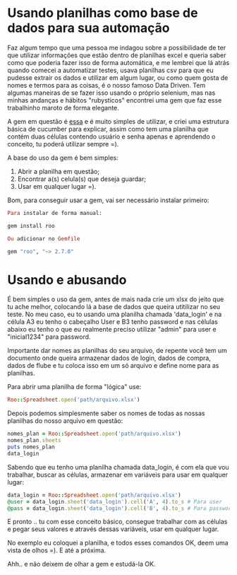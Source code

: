 # Usando planilhas como base de dados para sua automação

Faz algum tempo que uma pessoa me indagou sobre a possibilidade de ter que utilizar informações que estão dentro de planilhas excel e queria saber como que poderia fazer isso de forma automática, e me lembrei que lá atrás quando comecei a automatizar testes, usava planilhas csv para que eu pudesse extrair os dados e utilizar em algum lugar, ou como quem gosta de nomes e termos para as coisas, é o nosso famoso Data Driven. Tem algumas maneiras de se fazer isso usando o próprio selenium, mas nas minhas andanças e hábitos "rubysticos" encontrei uma gem que faz esse trabalhinho maroto de forma elegante.

A gem em questão é [essa](https://github.com/roo-rb/roo) e é muito simples de utilizar, e criei uma estrutura básica de cucumber para explicar, assim como tem uma planilha que contém duas células contendo usuário e senha apenas e aprendendo o conceito, tu poderá utilizar sempre =).

A base do uso da gem é bem simples:

1. Abrir a planilha em questão;
2. Encontrar a(s) celula(s) que deseja guardar;
3. Usar em qualquer lugar =).

Bom, para conseguir usar a gem, vai ser necessário instalar primeiro:

```ruby
Para instalar de forma manual:

gem install roo

Ou adicionar no Gemfile

gem "roo", "~> 2.7.0"
```

# Usando e abusando

É bem simples o uso da gem, antes de mais nada crie um xlsx do jeito que tu ache melhor, colocando lá a base de dados que queira utitilizar no seu teste. No meu caso, eu to usando uma planilha chamada 'data_login' e na célula A3 eu tenho o cabeçalho User e B3 tenho password e nas células abaixo eu tenho o que eu realmente preciso utilizar "admin" para user e "inicial1234" para password.

Importante dar nomes as planilhas do seu arquivo, de repente você tem um documento onde queira armazenar dados de login, dados de compra, dados de flube e tu coloca isso em um só arquivo e define nome para as planilhas.

Para abrir uma planilha de forma "lógica" use:

```ruby
Roo::Spreadsheet.open('path/arquivo.xlsx')
```

Depois podemos simplesmente saber os nomes de todas as nossas planilhas do nosso arquivo em questão:

```ruby
nomes_plan = Roo::Spreadsheet.open('path/arquivo.xlsx')
nomes_plan.sheets
puts nomes_plan
data_login
```

Sabendo que eu tenho uma planilha chamada data_login, é com ela que vou trabalhar, buscar as células, armazenar em variáveis para usar em qualquer lugar:

```ruby
data_login = Roo::Spreadsheet.open('path/arquivo.xlsx')
@user = data_login.sheet('data_login').cell('A', 4).to_s # Para user
@pass = data_login.sheet('data_login').cell('B', 4).to_s # Para password
```

E pronto .. tu com esse conceito básico, consegue trabalhar com as células e pegar seus valores e através dessas variáveis, usar em qualquer lugar.

No exemplo eu coloquei a planilha, e todos esses comandos OK, deem uma vista de olhos =). E até a próxima.

Ahh.. e não deixem de olhar a gem e estudá-la OK.
